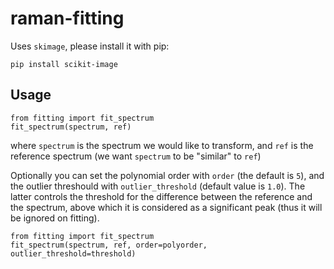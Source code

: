 # raman-fitting

Uses `skimage`, please install it with pip:
```
pip install scikit-image
```

## Usage
```
from fitting import fit_spectrum
fit_spectrum(spectrum, ref)
```
where `spectrum` is the spectrum we would like to transform, and `ref` is the reference spectrum (we want `spectrum` to be "similar" to `ref`)

Optionally you can set the polynomial order with `order` (the default is `5`), and the outlier threshould with `outlier_threshold` (default value is `1.0`). The latter controls the threshold for the difference between the reference and the spectrum, above which it is considered as a significant peak (thus it will be ignored on fitting).

```
from fitting import fit_spectrum
fit_spectrum(spectrum, ref, order=polyorder, outlier_threshold=threshold)
```